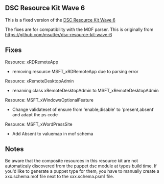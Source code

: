 ## DSC Resource Kit Wave 6

This is a fixed version of the [DSC Resource Kit Wave 6](http://gallery.technet.microsoft.com/scriptcenter/DSC-Resource-Kit-All-c449312d)

The fixes are for compatibility with the MOF parser. This is originally from https://github.com/msutter/dsc-resource-kit-wave-6


## Fixes

Resource: xRDRemoteApp
- removing resource MSFT_xRDRemoteApp due to parsing error

Resource: xRemoteDesktopAdmin
- renaming class xRemoteDesktopAdmin to MSFT_xRemoteDesktopAdmin

Resource: MSFT_xWindowsOptionalFeature
- Change validateset of ensure from 'enable,disable' to 'present,absent' and adapt the ps code

Resource: MSFT_xWordPressSite
- Add Absent to valuemap in mof schema

## Notes

Be aware that the composite resources in this resource kit are not automaticaly discovered from the puppet dsc module at types build time.
If you'd like to generate a puppet type for them, you have to manually create a xxx.schema.mof file next to the xxx.schema.psm1 file.


